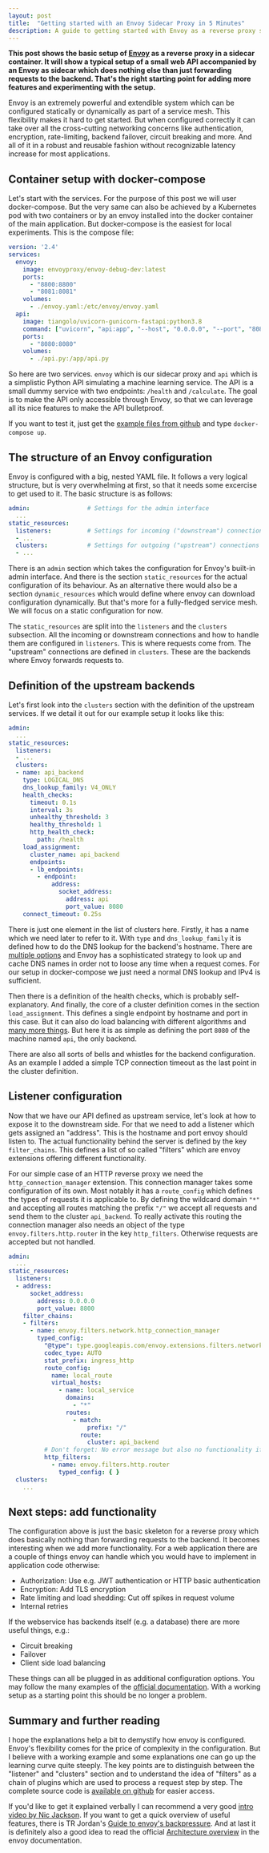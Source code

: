 ```yaml
---
layout: post
title:  "Getting started with an Envoy Sidecar Proxy in 5 Minutes"
description: A guide to getting started with Envoy as a reverse proxy sidecar container.
---
```

<script src="https://cdn.jsdelivr.net/npm/mermaid/dist/mermaid.min.js"></script>
<script>mermaid.initialize({startOnLoad:true, theme:"neutral"});</script>

**This post shows the basic setup of [Envoy](https://www.envoyproxy.io) as a reverse proxy in a sidecar container. It will show a typical setup of a small web API accompanied by an Envoy as sidecar which does nothing else than just forwarding requests to the backend. That's the right starting point for adding more features and experimenting with the setup.** 

Envoy is an extremely powerful and extendible system which can be configured statically or dynamically as part of a service mesh. This flexibility makes it hard to get started. But when configured correctly it can take over all the cross-cutting networking concerns like authentication, encryption, rate-limiting, backend failover, circuit breaking and more. And all of it in a robust and reusable fashion without recognizable latency increase for most applications.

## Container setup with docker-compose
Let's start with the services. For the purpose of this post we will user docker-compose. But the very same can also be achieved by a Kubernetes pod with two containers or by an envoy installed into the docker container of the main application. But docker-compose is the easiest for local experiments. This is the compose file:

```yaml
version: '2.4'
services:
  envoy:
    image: envoyproxy/envoy-debug-dev:latest
    ports:
      - "8800:8800"
      - "8081:8081"
    volumes:
      - ./envoy.yaml:/etc/envoy/envoy.yaml
  api:
    image: tiangolo/uvicorn-gunicorn-fastapi:python3.8
    command: ["uvicorn", "api:app", "--host", "0.0.0.0", "--port", "8080"]
    ports:
      - "8080:8080"
    volumes:
      - ./api.py:/app/api.py
```

So here are two services. `envoy` which is our sidecar proxy and `api` which is a simplistic Python API simulating a machine learning service. The API is a small dummy service with two endpoints: `/health` and `/calculate`. The goal is to make the API only accessible through Envoy, so that we can leverage all its nice features to make the API bulletproof.

If you want to test it, just get the [example files from github](https://github.com/chr1st1ank/blog/tree/main/code/2021-04-15-envoy-in-5-minutes) and type `docker-compose up`.

## The structure of an Envoy configuration
Envoy is configured with a big, nested YAML file. It follows a very logical structure, but is very overwhelming at first, so that it needs some excercise to get used to it. The basic structure is as follows:

```yaml
admin:                # Settings for the admin interface
  ...
static_resources:
  listeners:          # Settings for incoming ("downstream") connections
  - ...
  clusters:           # Settings for outgoing ("upstream") connections
  - ...
```

There is an `admin` section which takes the configuration for Envoy's built-in admin interface. And there is the section `static_resources` for the actual configuration of its behaviour. As an alternative there would also be a section `dynamic_resources` which would define where envoy can download configuration dynamically. But that's more for a fully-fledged service mesh. We will focus on a static configuration for now.

The `static_resources` are split into the `listeners` and the `clusters` subsection. All the incoming or downstream connections and how to handle them are configured in `listeners`. This is where requests come from. The "upstream" connections are defined in `clusters`. These are the backends where Envoy forwards requests to.

## Definition of the upstream backends
Let's first look into the `clusters` section with the definition of the upstream services. If we detail it out for our example setup it looks like this:
```yaml
admin:
  ...
static_resources:
  listeners:
  - ...
  clusters:
  - name: api_backend
    type: LOGICAL_DNS
    dns_lookup_family: V4_ONLY
    health_checks:
      timeout: 0.1s
      interval: 3s
      unhealthy_threshold: 3
      healthy_threshold: 1
      http_health_check:
        path: /health
    load_assignment:
      cluster_name: api_backend
      endpoints:
      - lb_endpoints:
        - endpoint:
            address:
              socket_address:
                address: api
                port_value: 8080
    connect_timeout: 0.25s
``` 

There is just one element in the list of clusters here. Firstly, it has a name which we need later to refer to it. With `type` and `dns_lookup_family` it is defined how to do the DNS lookup for the backend's hostname. There are [multiple options](https://www.envoyproxy.io/docs/envoy/latest/api-v2/api/v2/cluster.proto#enum-cluster-discoverytype) and Envoy has a sophisticated strategy to look up and cache DNS names in order not to loose any time when a request comes. For our setup in docker-compose we just need a normal DNS lookup and IPv4 is sufficient.

Then there is a definition of the health checks, which is probably self-explanatory. And finally, the core of a cluster definition comes in the section `load_assignment`. This defines a single endpoint by hostname and port in this case. But it can also do load balancing with different algorithms and [many more things](https://www.envoyproxy.io/docs/envoy/latest/api-v3/config/endpoint/v3/endpoint.proto#envoy-v3-api-msg-config-endpoint-v3-clusterloadassignment). But here it is as simple as defining the port `8080` of the machine named `api`, the only backend.

There are also all sorts of bells and whistles for the backend configuration. As an example I added a simple TCP connection timeout as the last point in the cluster definition.

## Listener configuration
Now that we have our API defined as upstream service, let's look at how to expose it to the downstream side. For that we need to add a listener which gets assigned an "address". This is the hostname and port envoy should listen to. The actual functionality behind the server is defined by the key `filter_chains`. This defines a list of so called "filters" which are envoy extensions offering different functionality. 

For our simple case of an HTTP reverse proxy we need the `http_connection_manager` extension. This connection manager takes some configuration of its own. Most notably it has a `route_config` which defines the types of requests it is applicable to. By defining the wildcard domain `"*"` and accepting all routes matching the prefix `"/"` we accept all requests and send them to the cluster `api_backend`. To really activate this routing the connection manager also needs an object of the type `envoy.filters.http.router` in the key `http_filters`. Otherwise requests are accepted but not handled.

```yaml
admin:
  ...
static_resources:
  listeners:
  - address:
      socket_address:
        address: 0.0.0.0
        port_value: 8800
    filter_chains:
    - filters:
      - name: envoy.filters.network.http_connection_manager
        typed_config:
          "@type": type.googleapis.com/envoy.extensions.filters.network.http_connection_manager.v3.HttpConnectionManager
          codec_type: AUTO
          stat_prefix: ingress_http
          route_config:
            name: local_route
            virtual_hosts:
              - name: local_service
                domains:
                  - "*"
                routes:
                  - match:
                      prefix: "/"
                    route:
                      cluster: api_backend
          # Don't forget: No error message but also no functionality if missing
          http_filters:
            - name: envoy.filters.http.router
              typed_config: { }
  clusters:
    ...
```

## Next steps: add functionality
The configuration above is just the basic skeleton for a reverse proxy which does basically nothing than forwarding requests to the backend. It becomes interesting when we add more functionality. For a web application there are a couple of things envoy can handle which you would have to implement in application code otherwise:

- Authorization: Use e.g. JWT authentication or HTTP basic authentication
- Encryption: Add TLS encryption
- Rate limiting and load shedding: Cut off spikes in request volume
- Internal retries

If the webservice has backends itself (e.g. a database) there are more useful things, e.g.:
- Circuit breaking
- Failover
- Client side load balancing

These things can all be plugged in as additional configuration options. You may follow the many examples of the [official documentation](https://www.envoyproxy.io/docs/envoy/latest/). With a working setup as a starting point this should be no longer a problem.

## Summary and further reading

I hope the explanations help a bit to demystify how envoy is configured. Envoy's flexibility comes for the price of complexity in the configuration. But I believe with a working example and some explanations one can go up the learning curve quite steeply. The key points are to distinguish between the "listener" and "clusters" section and to understand the idea of "filters" as a chain of plugins which are used to process a request step by step.
The complete source code is [available on github](https://github.com/chr1st1ank/blog/tree/main/code/2021-04-15-envoy-in-5-minutes) for easier access.

If you'd like to get it explained verbally I can recommend a very good [intro video by Nic Jackson](https://youtu.be/D0cuv1AEftE).
If you want to get a quick overview of useful features, there is TR Jordan's [Guide to envoy's backpressure](https://blog.turbinelabs.io/a-guide-to-envoys-backpressure-22eec025ef04). And at last it is definitely also a good idea to read the official [Architecture overview](https://www.envoyproxy.io/docs/envoy/latest/intro/arch_overview/arch_overview) in the envoy documentation.
